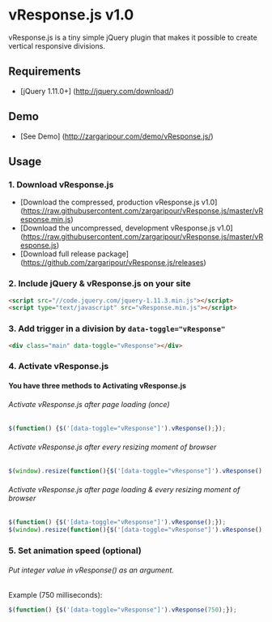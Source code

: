 # vResponse.js v1.0
vResponse.js is a tiny simple jQuery plugin that makes it possible to create vertical responsive divisions.

## Requirements
- [jQuery 1.11.0+] (http://jquery.com/download/)

## Demo
- [See Demo] (http://zargaripour.com/demo/vResponse.js/)

## Usage
### 1. Download vResponse.js
- [Download the compressed, production vResponse.js v1.0] (https://raw.githubusercontent.com/zargaripour/vResponse.js/master/vResponse.min.js)
- [Download the uncompressed, development vResponse.js v1.0] (https://raw.githubusercontent.com/zargaripour/vResponse.js/master/vResponse.js)
- [Download full release package] (https://github.com/zargaripour/vResponse.js/releases)

### 2. Include jQuery & vResponse.js on your site
```html
<script src="//code.jquery.com/jquery-1.11.3.min.js"></script>
<script type="text/javascript" src="vResponse.min.js"></script>
```

### 3. Add trigger in a division by `data-toggle="vResponse"`
```html
<div class="main" data-toggle="vResponse"></div>
```

### 4. Activate vResponse.js
#### You have three methods to Activating vResponse.js
###### Activate vResponse.js after page loading (once)
```javascript
$(function() {$('[data-toggle="vResponse"]').vResponse();});
```
###### Activate vResponse.js after every resizing moment of browser
```javascript
$(window).resize(function(){$('[data-toggle="vResponse"]').vResponse();});
```
###### Activate vResponse.js after page loading & every resizing moment of browser
```javascript
$(function() {$('[data-toggle="vResponse"]').vResponse();});
$(window).resize(function(){$('[data-toggle="vResponse"]').vResponse();});
```
### 5. Set animation speed (optional)
###### Put integer value in vResponse() as an argument.

Example (750 milliseconds): 
```javascript
$(function() {$('[data-toggle="vResponse"]').vResponse(750);});
```
